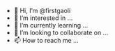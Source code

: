 - 👋 Hi, I’m @firstgaoli
- 👀 I’m interested in ...
- 🌱 I’m currently learning ...
- 💞️ I’m looking to collaborate on ...
- 📫 How to reach me ...

<!---
firstgaoli/firstgaoli is a ✨ special ✨ repository because its `README.md` (this file) appears on your GitHub profile.
You can click the Preview link to take a look at your changes.
--->
